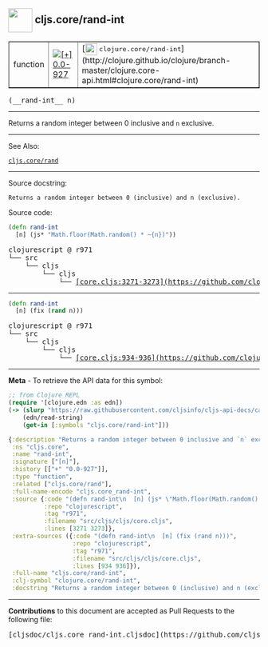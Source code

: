 ## <img width="48px" valign="middle" src="http://i.imgur.com/Hi20huC.png"> cljs.core/rand-int

 <table border="1">
<tr>

<td>function</td>
<td><a href="https://github.com/cljsinfo/cljs-api-docs/tree/0.0-927"><img valign="middle" alt="[+] 0.0-927" src="https://img.shields.io/badge/+-0.0--927-lightgrey.svg"></a> </td>
<td>
[<img height="24px" valign="middle" src="http://i.imgur.com/1GjPKvB.png"> <samp>clojure.core/rand-int</samp>](http://clojure.github.io/clojure/branch-master/clojure.core-api.html#clojure.core/rand-int)
</td>
</tr>
</table>

 <samp>
(__rand-int__ n)<br>
</samp>

---

Returns a random integer between 0 inclusive and `n` exclusive.

---


See Also:

[`cljs.core/rand`](cljs.core_rand.md)<br>

---

Source docstring:

```
Returns a random integer between 0 (inclusive) and n (exclusive).
```

Source code:

```clj
(defn rand-int
  [n] (js* "Math.floor(Math.random() * ~{n})"))
```

 <pre>
clojurescript @ r971
└── src
    └── cljs
        └── cljs
            └── <ins>[core.cljs:3271-3273](https://github.com/clojure/clojurescript/blob/r971/src/cljs/cljs/core.cljs#L3271-L3273)</ins>
</pre>


---

```clj
(defn rand-int
  [n] (fix (rand n)))
```

 <pre>
clojurescript @ r971
└── src
    └── cljs
        └── cljs
            └── <ins>[core.cljs:934-936](https://github.com/clojure/clojurescript/blob/r971/src/cljs/cljs/core.cljs#L934-L936)</ins>
</pre>

---

__Meta__ - To retrieve the API data for this symbol:

```clj
;; from Clojure REPL
(require '[clojure.edn :as edn])
(-> (slurp "https://raw.githubusercontent.com/cljsinfo/cljs-api-docs/catalog/cljs-api.edn")
    (edn/read-string)
    (get-in [:symbols "cljs.core/rand-int"]))
```

```clj
{:description "Returns a random integer between 0 inclusive and `n` exclusive.",
 :ns "cljs.core",
 :name "rand-int",
 :signature ["[n]"],
 :history [["+" "0.0-927"]],
 :type "function",
 :related ["cljs.core/rand"],
 :full-name-encode "cljs.core_rand-int",
 :source {:code "(defn rand-int\n  [n] (js* \"Math.floor(Math.random() * ~{n})\"))",
          :repo "clojurescript",
          :tag "r971",
          :filename "src/cljs/cljs/core.cljs",
          :lines [3271 3273]},
 :extra-sources ({:code "(defn rand-int\n  [n] (fix (rand n)))",
                  :repo "clojurescript",
                  :tag "r971",
                  :filename "src/cljs/cljs/core.cljs",
                  :lines [934 936]}),
 :full-name "cljs.core/rand-int",
 :clj-symbol "clojure.core/rand-int",
 :docstring "Returns a random integer between 0 (inclusive) and n (exclusive)."}

```

---

__Contributions__ to this document are accepted as Pull Requests to the following file:

 <pre>
[cljsdoc/cljs.core_rand-int.cljsdoc](https://github.com/cljsinfo/cljs-api-docs/blob/master/cljsdoc/cljs.core_rand-int.cljsdoc)
</pre>

